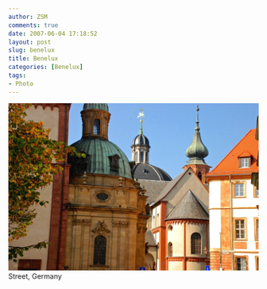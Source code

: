 ```yaml
---
author: ZSM
comments: true
date: 2007-06-04 17:18:52
layout: post
slug: benelux
title: Benelux
categories: [Benelux]
tags:
- Photo
---
```

![Benelux](/public/thumb/Benelux5.jpg)
Street, Germany